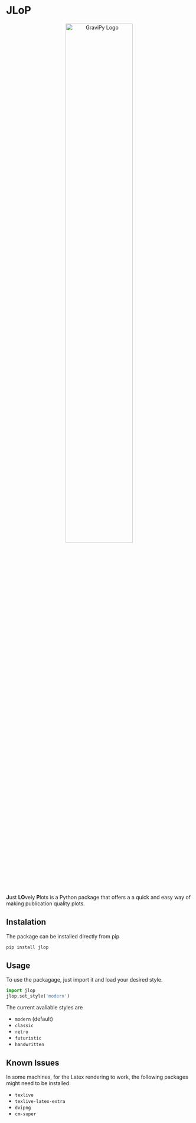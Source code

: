 # JLoP

<p align="center">
<img src="logo/jlop_logo_final.png" alt="GraviPy Logo" width="60%">
</p>

**J**ust **LO**vely  **P**lots is a Python package that offers a a quick and easy way of making publication quality plots.

## Instalation

The package can be installed directly from pip

```bash
pip install jlop
```

## Usage

To use the packagage, just import it and load your desired style.

```python
import jlop
jlop.set_style('modern')
```

The current avaliable styles are

- `modern` (default)
- `classic`
- `retro`
- `futuristic`
- `handwritten`

## Known Issues

In some machines, for the Latex rendering to work, the following packages might need to be installed:

- `texlive` 
- `texlive-latex-extra` 
- `dvipng`
- `cm-super`
